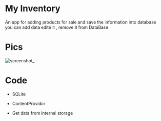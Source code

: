 # My Inventory
An app for adding products for sale and save the information into database
you can add data edite it , remove it from DataBase 

# Pics 

![screenshot_ -](https://user-images.githubusercontent.com/33801510/38157978-d95ad99c-348c-11e8-9d2c-3a718601b375.png)

# Code 

- SQLite 

- ContentProvidor

- Get data from internal storage

